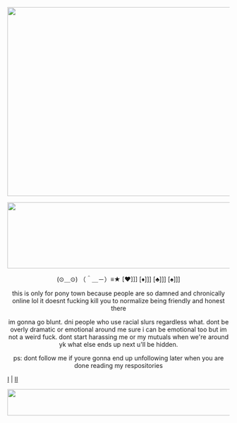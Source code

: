 <p align="center">
  <img width="1024" height="429" src="https://file.garden/ZgCyGhdyQ318Ts7s/banner.png">
</p>

<p align="center">
  <img width="640" height="150" src="https://64.media.tumblr.com/ddf6efeb31a3e7147ea1dd615aa03eec/5c34175dd61852c8-a2/s640x960/c29f83a1b675204e6b7b6d1db58c9ae441b47500.gifv">
</p>

<p align="center">
(⊙＿⊙) （＾＿－）≡★ [♥]]] [♦]]] [♣]]] [♠]]]
<p align="center">
this is only for pony town because people are so damned and chronically online lol it doesnt fucking kill you to normalize being friendly and honest there
<p align="center">
im gonna go blunt. dni people who use racial slurs regardless what. dont be overly dramatic or emotional around me sure i can be emotional too but im not a weird fuck. dont start harassing me or my mutuals when we're around yk what else ends up next u'll be hidden.
<p align="center">
ps: dont follow me if youre gonna end up unfollowing later when you are done reading my respositories
</p>

[I](https://rentry.co/ssej0) | [II](https://softhole.carrd.co)
</p>

<p align="center">
  <img width="800" height="60" src="https://64.media.tumblr.com/98e51830b02a66e2d40f84522b71591e/8b267fede4432ef1-19/s400x600/396620ce1ede066a13a0b312a0a58f7312127efd.gifv">
</p>

